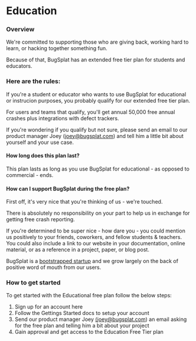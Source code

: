 # Education

### Overview

We're committed to supporting those who are giving back, working hard to learn, or hacking together something fun.

Because of that, BugSplat has an extended free tier plan for students and educators.

### Here are the rules:

If you're a student or educator who wants to use BugSplat for educational or instrucion purposes, you probably qualify for our extended free tier plan.

For users and teams that qualify, you'll get annual 50,000 free annual crashes plus integrations with defect trackers.

If you're wondering if you qualify but not sure, please send an email to our product manager Joey \(joey@bugsplat.com\) and tell him a little bit about yourself and your use case.

#### How long does this plan last?

This plan lasts as long as you use BugSplat for educational - as opposed to commercial - ends.

#### How can I support BugSplat during the free plan?

First off, it's very nice that you're thinking of us - we're touched.  

There is absolutely no responsibility on your part to help us in exchange for getting free crash reporting.  

If you're determined to be super nice - how dare you - you could mention us positively to your friends, coworkers, and fellow students & teachers.  You could also include a link to our website in your documentation, online material, or as a reference in a project, paper, or blog post.

BugSplat is a [bootstrapped startup](https://www.bugsplat.com/about/) and we grow largely on the back of positive word of mouth from our users.

### How to get started

To get started with the Educational free plan follow the below steps: 

1. Sign up for an account here
2. Follow the Gettings Started docs to setup your account
3. Send our product manager Joey [\(joey@bugsplat.com](mailto:joey@bugsplat.com)\) an email asking for the free plan and telling him a bit about your project 
4. Gain approval and get access to the Education Free Tier plan

